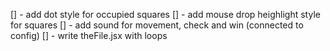 [] - add dot style for occupied squares
[] - add mouse drop heighlight style for squares
[] - add sound for movement, check and win (connected to config)
[] - write theFile.jsx with loops